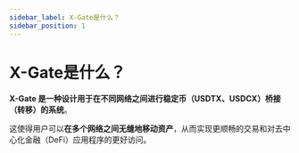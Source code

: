 ```yaml
---
sidebar_label: X-Gate是什么？
sidebar_position: 1
---
```


# X-Gate是什么？

**X-Gate 是一种设计用于在不同网络之间进行稳定币（USDTX、USDCX）桥接（转移）的系统**。

这使得用户可以**在多个网络之间无缝地移动资产**，从而实现更顺畅的交易和对去中心化金融（DeFi）应用程序的更好访问。